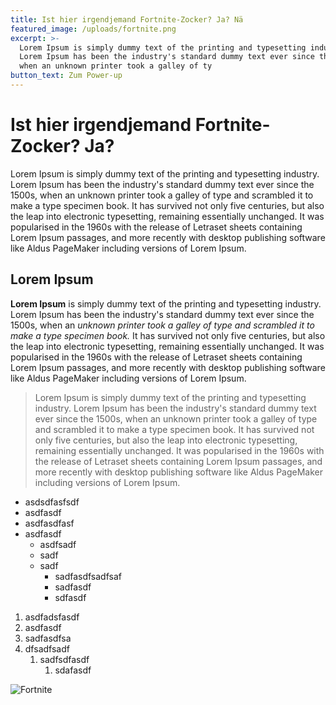 ```yaml
---
title: Ist hier irgendjemand Fortnite-Zocker? Ja? Nä
featured_image: /uploads/fortnite.png
excerpt: >-
  Lorem Ipsum is simply dummy text of the printing and typesetting industry.
  Lorem Ipsum has been the industry's standard dummy text ever since the 1500s,
  when an unknown printer took a galley of ty
button_text: Zum Power-up
---
```

# Ist hier irgendjemand Fortnite-Zocker? Ja?

Lorem Ipsum is simply dummy text of the printing and typesetting industry. Lorem Ipsum has been the industry's standard dummy text ever since the 1500s, when an unknown printer took a galley of type and scrambled it to make a type specimen book. It has survived not only five centuries, but also the leap into electronic typesetting, remaining essentially unchanged. It was popularised in the 1960s with the release of Letraset sheets containing Lorem Ipsum passages, and more recently with desktop publishing software like Aldus PageMaker including versions of Lorem Ipsum.

## Lorem Ipsum

**Lorem Ipsum** is simply dummy text of the printing and typesetting industry. Lorem Ipsum has been the industry's standard dummy text ever since the 1500s, when an _unknown printer took a galley of type and scrambled it to make a type specimen book._ It has survived not only five centuries, but also the leap into electronic typesetting, remaining essentially unchanged. It was popularised in the 1960s with the release of Letraset sheets containing Lorem Ipsum passages, and more recently with desktop publishing software like Aldus PageMaker including versions of Lorem Ipsum.

> Lorem Ipsum is simply dummy text of the printing and typesetting industry. Lorem Ipsum has been the industry's standard dummy text ever since the 1500s, when an unknown printer took a galley of type and scrambled it to make a type specimen book. It has survived not only five centuries, but also the leap into electronic typesetting, remaining essentially unchanged. It was popularised in the 1960s with the release of Letraset sheets containing Lorem Ipsum passages, and more recently with desktop publishing software like Aldus PageMaker including versions of Lorem Ipsum.

* asdsdfasfsdf
* asdfasdf
* asdfasdfasf
* asdfasdf
  * asdfsadf
  * sadf
  * sadf
    * sadfasdfsadfsaf
    * sadfasdf
    * sdfasdf

1. asdfadsfasdf
2. asdfasdf
3. sadfasdfsa
4. dfsadfsadf
   1. sadfsdfasdf
      1. sdafasdf

![Fortnite](/uploads/fortnite.png "Fortnite")
